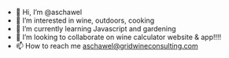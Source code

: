 - 👋 Hi, I’m @aschawel
- 👀 I’m interested in wine, outdoors, cooking
- 🌱 I’m currently learning Javascript and gardening
- 💞️ I’m looking to collaborate on wine calculator website & app!!!!
- 📫 How to reach me aschawel@gridwineconsulting.com

<!---
aschawel/aschawel is a ✨ special ✨ repository because its `README.md` (this file) appears on your GitHub profile.
You can click the Preview link to take a look at your changes.
--->
